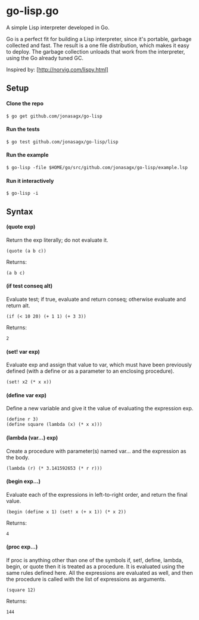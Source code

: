 go-lisp.go
==========

A simple Lisp interpreter developed in Go.

Go is a perfect fit for building a Lisp interpreter, since it's portable,
garbage collected and fast. The result is a one file distribution, which makes
it easy to deploy. The garbage collection unloads that work from the
interpreter, using the Go already tuned GC.

Inspired by: [http://norvig.com/lispy.html]

Setup
-----

#### Clone the repo

    $ go get github.com/jonasagx/go-lisp

#### Run the tests

    $ go test github.com/jonasagx/go-lisp/lisp

#### Run the example

    $ go-lisp -file $HOME/go/src/github.com/jonasagx/go-lisp/example.lsp

#### Run it interactively

    $ go-lisp -i

Syntax
------

#### (quote exp)

Return the exp literally; do not evaluate it.

    (quote (a b c))

Returns:

    (a b c)

#### (if test conseq alt)

Evaluate test; if true, evaluate and return conseq; otherwise evaluate and
return alt.

    (if (< 10 20) (+ 1 1) (+ 3 3))

Returns:

    2

#### (set! var exp)

Evaluate exp and assign that value to var, which must have been previously
defined (with a define or as a parameter to an enclosing procedure).

    (set! x2 (* x x))

#### (define var exp)

Define a new variable and give it the value of evaluating the expression exp.

    (define r 3)
    (define square (lambda (x) (* x x)))

#### (lambda (var...) exp)

Create a procedure with parameter(s) named var... and the expression as the
body.

    (lambda (r) (* 3.141592653 (* r r)))

#### (begin exp...)

Evaluate each of the expressions in left-to-right order, and return the final
value.

    (begin (define x 1) (set! x (+ x 1)) (* x 2))

Returns:

    4

#### (proc exp...)

If proc is anything other than one of the symbols if, set!, define, lambda,
begin, or quote then it is treated as a procedure. It is evaluated using the
same rules defined here. All the expressions are evaluated as well, and then
the procedure is called with the list of expressions as arguments.

    (square 12)

Returns:

    144
